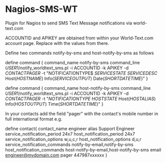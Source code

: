 Nagios-SMS-WT
=============

Plugin for Nagios to send SMS Text Message notifications via world-text.com

ACCOUNTID and APIKEY are obtained from within your World-Text.com account page.
Replace with the values from there.

Define two commands notify-by-sms and host-notify-by-sms as follows

define command { 
        command_name notify-by-sms 
        command_line $USER1$/notify_worldtext_sms.pl -i ACCOUNTID -k APIKEY -d $CONTACTPAGER$ -t "NOTIFICATIONTYPE$ $SERVICESTATE$ $SERVICEDESC$ Host($HOSTNAME$) Info($SERVICEOUTPUT$) Date($SHORTDATETIME$)" 
} 

define command { 
        command_name host-notify-by-sms 
        command_line $USER1$/notify_worldtext_sms.pl -i ACCOUNTID -k APIKEY -d $CONTACTPAGER$ -t "$NOTIFICATIONTYPE$ $HOSTSTATE$ Host($HOSTALIAS$) Info($HOSTOUTPUT$) Time($SHORTDATETIME$)" 
}



In your contacts add the field "pager" with the contact's mobile number in
full international format e.g.

define contact{
        contact_name                    engineer
        alias                           Support Engineer
        service_notification_period     24x7
        host_notification_period        24x7
        service_notification_options    w,u,c,r
        host_notification_options       d,u,r
        service_notification_commands   notify-by-email,notify-by-sms
        host_notification_commands      host-notify-by-email,host-notify-by-sms
        email                           engineer@mydomain.com
        pager                           447987xxxxxx
}


